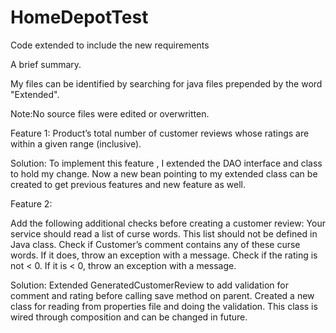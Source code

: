 # HomeDepotTest
Code extended to include the new requirements

A brief summary.

My files can be identified by searching for java files prepended by the word "Extended". 

Note:No source files were edited or overwritten.

Feature 1:
Product’s total number of customer reviews whose ratings are within a given range (inclusive).

Solution:
To implement this feature , I extended the DAO interface and class to hold my change. Now a new bean pointing to my extended class can be created to get previous features and new feature as well.

Feature 2:

Add the following additional checks before creating a customer review:
Your service should read a list of curse words. This list should not be defined in Java class. 
Check if Customer’s comment contains any of these curse words. If it does, throw an exception with a message.
Check if the rating is not < 0.  If it is < 0, throw an exception with a message.

Solution:
Extended GeneratedCustomerReview to add validation for comment and rating before calling save method on parent. Created a new class for reading from properties file and doing the validation. This class is wired through composition and can be changed in future.

